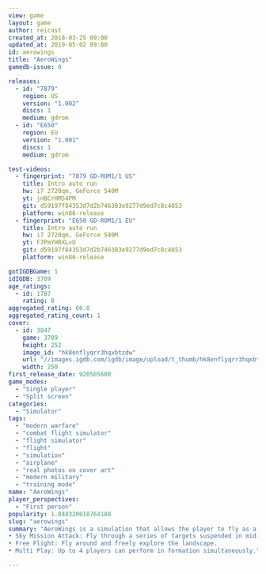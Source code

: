 ```yaml
---
view: game
layout: game
author: reicast
created_at: 2018-03-25 09:00
updated_at: 2019-05-02 09:00
id: aerowings
title: "AeroWings"
gamedb-issue: 0

releases:
  - id: "7879"
    region: US
    version: "1.002"
    discs: 1
    medium: gdrom
  - id: "E650"
    region: EU
    version: "1.001"
    discs: 1
    medium: gdrom

test-videos:
  - fingerprint: "7879 GD-ROM1/1 US"
    title: Intro auto run
    hw: i7 2720qm, GeForce 540M
    yt: jnBCrHM54PM
    git: d59197f84353d7d2b746383e9277d9ed7c8c4053
    platform: win86-release
  - fingerprint: "E650 GD-ROM1/1 EU"
    title: Intro auto run
    hw: i7 2720qm, GeForce 540M
    yt: F7PmYHRXLvU
    git: d59197f84353d7d2b746383e9277d9ed7c8c4053
    platform: win86-release

gotIGDBGame: 1
idIGDB: 3709
age_ratings:
  - id: 1787
    rating: 8
aggregated_rating: 66.0
aggregated_rating_count: 1
cover:
  - id: 3847
    game: 3709
    height: 252
    image_id: "hk8enflyqrr3hqxbtzdw"
    url: "//images.igdb.com/igdb/image/upload/t_thumb/hk8enflyqrr3hqxbtzdw.jpg"
    width: 250
first_release_date: 920505600
game_modes:
  - "Single player"
  - "Split screen"
categories:
  - "Simulator"
tags:
  - "modern warfare"
  - "combat flight simulator"
  - "flight simulator"
  - "flight"
  - "simulation"
  - "airplane"
  - "real photos on cover art"
  - "modern military"
  - "training mode"
name: "AeroWings"
player_perspectives:
  - "First person"
popularity: 1.848320018764188
slug: "aerowings"
summary: "AeroWings is a simulation that allows the player to fly as a member of a jet aerobatics team. The game contains a variety of jet-powered aircraft that the player can fly in several game modes. • Blue Impulse Mission: Learn 20 aerobatic maneuvers and become a member of the elite Blue Impulse team. Learn loops, rolls, and more while flying both solo and in formation. 
• Sky Mission Attack: Fly through a series of targets suspended in mid-air before time runs out. 
• Free Flight: Fly around and freely explore the landscape. 
• Multi Play: Up to 4 players can perform in formation simultaneously."

---
```

